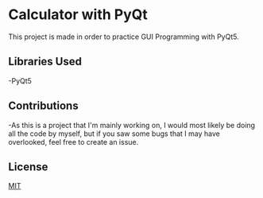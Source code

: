 # Calculator with PyQt
This project is made in order to practice GUI Programming with PyQt5.

## Libraries Used
-PyQt5

## Contributions
-As this is a project that I'm mainly working on, I would most likely be doing all the code by myself, but if you saw some bugs that I may have overlooked, feel free to create an issue.

## License
[MIT](https://choosealicense.com/licenses/mit/)
